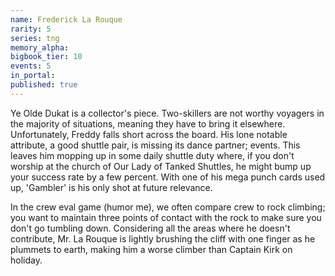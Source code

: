 ```yaml
---
name: Frederick La Rouque
rarity: 5
series: tng
memory_alpha:
bigbook_tier: 10
events: 5
in_portal:
published: true
---
```


Ye Olde Dukat is a collector's piece. Two-skillers are not worthy voyagers in the majority of situations, meaning they have to bring it elsewhere. Unfortunately, Freddy falls short across the board. His lone notable attribute, a good shuttle pair, is missing its dance partner; events. This leaves him mopping up in some daily shuttle duty where, if you don't worship at the church of Our Lady of Tanked Shuttles, he might bump up your success rate by a few percent. With one of his mega punch cards used up, 'Gambler' is his only shot at future relevance.

In the crew eval game (humor me), we often compare crew to rock climbing; you want to maintain three points of contact with the rock to make sure you don't go tumbling down. Considering all the areas where he doesn't contribute, Mr. La Rouque is lightly brushing the cliff with one finger as he plummets to earth, making him a worse climber than Captain Kirk on holiday.

